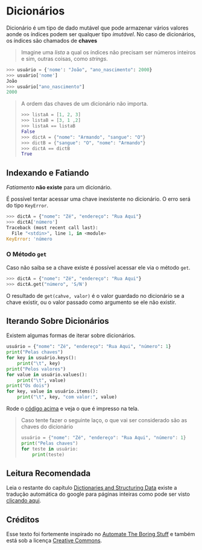 # Dicionários

Dicionário é um tipo de dado mutável que pode armazenar vários valores aonde os índices podem ser qualquer tipo _imutável_.
No caso de dicionários, os índices são chamados de **chaves**

> Imagine uma _lista_ a qual os índices não precisam ser números inteiros e sim, outras coisas, como _strings_.

```python
>>> usuário = {'nome': "João", "ano_nascimento": 2000}
>>> usuário['nome']
João
>>> usuário["ano_nascimento"]
2000
```

> A ordem das chaves de um dicionário não importa.
>
> ```python
> >>> listaA = [1, 2, 3]
> >>> listaB = [3, 1 ,2]
> >>> listaA == listaB
> False
> >>> dictA = {"nome": "Armando", "sangue": "O"}
> >>> dictB = {"sangue": "O", "nome": "Armando"}
> >>> dictA == dictB
> True
> ```

## Indexando e Fatiando

_Fatiamento_ **não existe** para um dicionário.

É possível tentar acessar uma chave inexistente no dicionário.
O erro será do tipo `KeyError`.

```python
>>> dictA = {"nome": "Zé", "endereço": "Rua Aqui"}
>>> dictA['número']
Traceback (most recent call last):
  File "<stdin>", line 1, in <module>
KeyError: 'número
```

### O Método `get`

Caso não saiba se a chave existe é possível acessar ele via o método `get`.

```python
>>> dictA = {"nome": "Zé", "endereço": "Rua Aqui"}
>>> dictA.get("número", 'S/N')
```

O resultado de `get(cahve, valor)` é o valor guardado no dicionário se a chave existir, ou o valor passado como argumento se ele não existir.

## Iterando Sobre Dicionários

Existem algumas formas de iterar sobre dicionários.

```python
usuário = {"nome": "Zé", "endereço": "Rua Aqui", "número": 1}
print("Pelas chaves")
for key in usuário.keys():
    print("\t", key)
print("Pelos valores")
for value in usuário.values():
    print("\t", value)
print("Os dois")
for key, value in usuário.items():
    print("\t", key, "com valor:", value)
```

Rode o [código acima](iterando.py) e veja o que é impresso na tela.

> Caso tente fazer o seguinte laço, o que vai ser considerado são as chaves do dicionário
>
> ```python
> usuário = {"nome": "Zé", "endereço": "Rua Aqui", "número": 1}
> print("Pelas chaves")
> for teste in usuário:
>     print(teste)
> ```

## Leitura Recomendada

Leia o restante do capítulo [Dictionaries and Structuring Data](https://automatetheboringstuff.com/2e/chapter5/) existe a tradução automática do google para páginas inteiras como pode ser visto [clicando aqui](https://automatetheboringstuff-com.translate.goog/2e/chapter5/?_x_tr_sl=auto&_x_tr_tl=pt&_x_tr_hl=en&_x_tr_pto=wapp).

## Créditos

Esse texto foi fortemente inspirado no [Automate The Boring Stuff](https://automatetheboringstuff.com/2e/chapter5/) e também está sob a licença [Creative Commons](https://creativecommons.org/licenses/by-nc-sa/3.0/).
